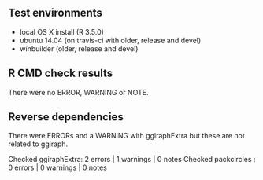 ## Test environments

- local OS X install (R 3.5.0)
- ubuntu 14.04 (on travis-ci with older, release and devel) 
- winbuilder (older, release and devel)

## R CMD check results

There were no ERROR, WARNING or NOTE.

## Reverse dependencies

There were ERRORs and a WARNING with ggiraphExtra but these are not related to ggiraph.
  
Checked ggiraphExtra: 2 errors | 1 warnings | 0 notes
Checked packcircles : 0 errors | 0 warnings | 0 notes
